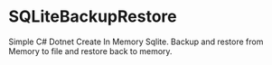 # SQLiteBackupRestore
Simple C# Dotnet Create In Memory Sqlite. Backup and restore from Memory to file and restore back to memory.
